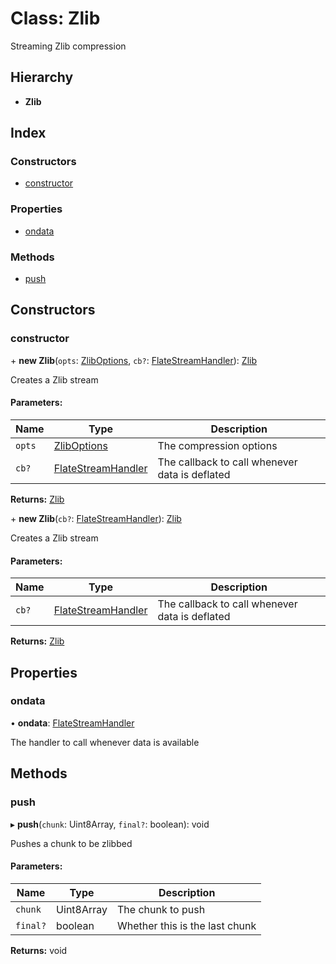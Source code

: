 # Class: Zlib

Streaming Zlib compression

## Hierarchy

* **Zlib**

## Index

### Constructors

* [constructor](zlib.md#constructor)

### Properties

* [ondata](zlib.md#ondata)

### Methods

* [push](zlib.md#push)

## Constructors

### constructor

\+ **new Zlib**(`opts`: [ZlibOptions](../interfaces/zliboptions.md), `cb?`: [FlateStreamHandler](../README.md#flatestreamhandler)): [Zlib](zlib.md)

Creates a Zlib stream

#### Parameters:

Name | Type | Description |
------ | ------ | ------ |
`opts` | [ZlibOptions](../interfaces/zliboptions.md) | The compression options |
`cb?` | [FlateStreamHandler](../README.md#flatestreamhandler) | The callback to call whenever data is deflated  |

**Returns:** [Zlib](zlib.md)

\+ **new Zlib**(`cb?`: [FlateStreamHandler](../README.md#flatestreamhandler)): [Zlib](zlib.md)

Creates a Zlib stream

#### Parameters:

Name | Type | Description |
------ | ------ | ------ |
`cb?` | [FlateStreamHandler](../README.md#flatestreamhandler) | The callback to call whenever data is deflated  |

**Returns:** [Zlib](zlib.md)

## Properties

### ondata

•  **ondata**: [FlateStreamHandler](../README.md#flatestreamhandler)

The handler to call whenever data is available

## Methods

### push

▸ **push**(`chunk`: Uint8Array, `final?`: boolean): void

Pushes a chunk to be zlibbed

#### Parameters:

Name | Type | Description |
------ | ------ | ------ |
`chunk` | Uint8Array | The chunk to push |
`final?` | boolean | Whether this is the last chunk  |

**Returns:** void
